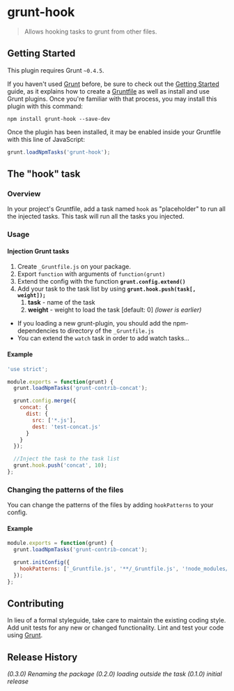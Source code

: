 # grunt-hook

> Allows hooking tasks to grunt from other files.

## Getting Started
This plugin requires Grunt `~0.4.5`.

If you haven't used [Grunt](http://gruntjs.com/) before, be sure to check out the [Getting Started](http://gruntjs.com/getting-started) guide, as it explains how to create a [Gruntfile](http://gruntjs.com/sample-gruntfile) as well as install and use Grunt plugins. Once you're familiar with that process, you may install this plugin with this command:

```shell
npm install grunt-hook --save-dev
```

Once the plugin has been installed, it may be enabled inside your Gruntfile with this line of JavaScript:

```js
grunt.loadNpmTasks('grunt-hook');
```

## The "hook" task

### Overview
In your project's Gruntfile, add a task named `hook` as "placeholder" to run all the injected tasks. This task will run all the tasks you injected.

### Usage

#### Injection Grunt tasks

1. Create `_Gruntfile.js` on your package.
1. Export `function` with arguments of `function(grunt)`
1. Extend the config with the function **`grunt.config.extend()`**
1. Add your task to the task list by using **`grunt.hook.push(task[, weight]);`**
    1. **task** - name of the task
    1. **weight** - weight to load the task [default: 0] *(lower is earlier)*

* If you loading a new grunt-plugin, you should add the npm-dependencies to directory of the `_Gruntfile.js`
* You can extend the `watch` task in order to add watch tasks...

#### Example
```js
'use strict';

module.exports = function(grunt) {
  grunt.loadNpmTasks('grunt-contrib-concat');

  grunt.config.merge({
    concat: {
      dist: {
        src: ['*.js'],
        dest: 'test-concat.js'
      }
    }
  });

  //Inject the task to the task list
  grunt.hook.push('concat', 10);
};
```

### Changing the patterns of the files
You can change the patterns of the files by adding `hookPatterns` to your config.

#### Example
```js
module.exports = function(grunt) {
  grunt.loadNpmTasks('grunt-contrib-concat');

  grunt.initConfig({
    hookPatterns: ['_Gruntfile.js', '**/_Gruntfile.js', '!node_modules/**']
  });
};
```

## Contributing
In lieu of a formal styleguide, take care to maintain the existing coding style. Add unit tests for any new or changed functionality. Lint and test your code using [Grunt](http://gruntjs.com/).

## Release History
_(0.3.0) Renaming the package_
_(0.2.0) loading outside the task_
_(0.1.0) initial release_
